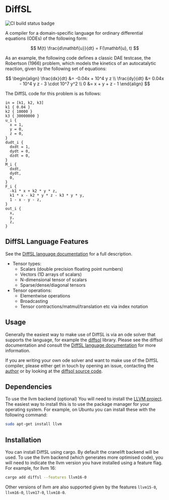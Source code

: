 # DiffSL

<img src="https://github.com/martinjrobins/diffsl/actions/workflows/ci.yml/badge.svg" alt="CI build status badge">

A compiler for a domain-specific language for ordinary differential equations (ODEs) of the following form:

$$
M(t) \frac{d\mathbf{u}}{dt} = F(\mathbf{u}, t)
$$

As an example, the following code defines a classic DAE testcase, the Robertson
(1966) problem, which models the  kinetics of an autocatalytic reaction, given
by the following set of equations:

$$
\begin{align}
\frac{dx}{dt} &= -0.04x + 10^4 y z \\
\frac{dy}{dt} &= 0.04x - 10^4 y z - 3 \cdot 10^7 y^2 \\
0 &= x + y + z - 1
\end{align}
$$

The DiffSL code for this problem is as follows:


```
in = [k1, k2, k3]
k1 { 0.04 }
k2 { 10000 }
k3 { 30000000 }
u_i {
  x = 1,
  y = 0,
  z = 0,
}
dudt_i {
  dxdt = 1,
  dydt = 0,
  dzdt = 0,
}
M_i {
  dxdt,
  dydt,
  0,
}
F_i {
  -k1 * x + k2 * y * z,
  k1 * x - k2 * y * z - k3 * y * y,
  1 - x - y - z,
}
out_i {
  x,
  y,
  z,
}
```

## DiffSL Language Features

See the [DiffSL language documentation](https://martinjrobins.github.io/diffsl/) for a full description.

* Tensor types:
  * Scalars (double precision floating point numbers)
  * Vectors (1D arrays of scalars)
  * N-dimensional tensor of scalars
  * Sparse/dense/diagonal tensors
* Tensor operations:
  * Elementwise operations
  * Broadcasting
  * Tensor contractions/matmul/translation etc via index notation
  
## Usage

Generally the easiest way to make use of DiffSL is via an ode solver that supports the language, for example the [diffsol](https://github.com/martinjrobins/diffsol) library. Please see the diffsol documentation and consult the [DiffSL language documentation](https://martinjrobins.github.io/diffsl/) for more information.

If you are writing your own ode solver and want to make use of the DiffSL compiler, please either get in touch by opening an issue, contacting the [author](mailto:martinjrobins@gmail.com) or by looking at the [diffsol source code](https://github.com/martinjrobins/diffsol/blob/main/src/ode_solver/diffsl.rs).


## Dependencies

To use the llvm backend (optional) You will need to install the [LLVM project](https://llvm.org/). The easiest way to
install this is to use the package manager for your operating system. For
example, on Ubuntu you can install these with the following command:

```bash
sudo apt-get install llvm
```

## Installation

You can install DiffSL using cargo. By default the cranelift backend will be used. To use the llvm backend (which generates more optimised code), you will need to indicate the llvm version you have installed using a feature flag. For example, for llvm 16:

```bash
cargo add diffsl --features llvm16-0
```

Other versions of llvm are also supported given by the features `llvm15-0`, `llvm16-0`, `llvm17-0`, `llvm18-0`.


